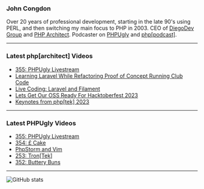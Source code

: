 ### John Congdon

Over 20 years of professional development, starting in the late 90's using PERL, and then switching my main focus to PHP in 2003.
CEO of [DiegoDev Group][ws_diegodev] and [PHP Architect][ws_phparch].
Podcaster on [PHPUgly][ws_phpugly] and [php[podcast]][ws_phparch].

---

### Latest php[architect] Videos
<!-- PHPARCHITECT:START -->
- [355: PHPUgly Livestream](https://www.youtube.com/watch?v=6j9fEtLKyTI)
- [Learning Laravel While Refactoring Proof of Concept Running Club Code](https://www.youtube.com/watch?v=QKA1mnpmNLo)
- [Live Coding: Laravel and Filament](https://www.youtube.com/watch?v=3gKjnFTE3Fs)
- [Lets Get Our OSS Ready For Hacktoberfest 2023](https://www.youtube.com/watch?v=3dIBvz9iwOw)
- [Keynotes from php[tek] 2023](https://www.youtube.com/watch?v=crw31MC55Y8)
<!-- PHPARCHITECT:END -->

---

### Latest PHPUgly Videos
<!-- PHPUGLY:START -->
- [355: PHPUgly Livestream](https://www.youtube.com/watch?v=3JfWCidzi9c)
- [354: £ Cake](https://www.youtube.com/watch?v=Y6dNsPWzJuM)
- [PhpStorm and Vim](https://www.youtube.com/watch?v=cyUB79qOjuQ)
- [253: Tron[Tek]](https://www.youtube.com/watch?v=2F4T8bEjtpA)
- [352: Buttery Buns](https://www.youtube.com/watch?v=EAd5Be-v84I)
<!-- PHPUGLY:END -->

---

![GitHub stats](https://github-readme-stats.vercel.app/api?username=johncongdon&show_icons=true&hide_border=true&hide=stars&count_private=true)  


[ws_diegodev]: https://www.diegodev.com
[ws_phparch]: https://www.phparch.com
[ws_phpugly]: https://www.phpugly.com
